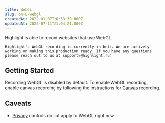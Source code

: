 ```yaml
---
title: WebGL
slug: on-E-webgl
createdAt: 2022-01-07T20:33:39.000Z
updatedAt: 2022-07-11T21:04:21.000Z
---
```


Highlight is able to record websites that use WebGL.

```hint
Highlight's WebGL recording is currently in beta. We are actively working on making this production ready. If you have any questions please reach out to us at support\@highlight.run
```

## Getting Started

Recording WebGL is disabled by default. To enable WebGL recording, enable canvas recording by following the instructions for [Canvas](/product-features/canvas) recording.

## Caveats

*   [Privacy](/session-replay/privacy) controls do not apply to WebGL right now
